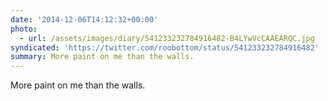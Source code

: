```yaml
---
date: '2014-12-06T14:12:32+00:00'
photo:
  - url: /assets/images/diary/541233232784916482-B4LYwVcCAAEARQC.jpg
syndicated: 'https://twitter.com/roobottom/status/541233232784916482'
summary: More paint on me than the walls.
---
```

More paint on me than the walls. 
